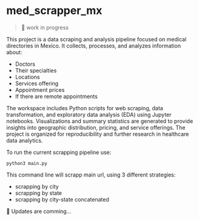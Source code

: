 # med_scrapper_mx

> 🚧 work in progress 

This project is a data scraping and analysis pipeline focused on medical directories in Mexico. It collects, processes, and analyzes information about: 
* Doctors
* Their specialties
* Locations
* Services offering
* Appointment prices
* If there are remote appointments

The workspace includes Python scripts for web scraping, data transformation, and exploratory data analysis (EDA) using Jupyter notebooks. Visualizations and summary statistics are generated to provide insights into geographic distribution, pricing, and service offerings. The project is organized for reproducibility and further research in healthcare data analytics.

To run the current scrapping pipeline use:
```
python3 main.py
```

This command line will scrapp main url, using 3 different strategies:
* scrapping by city
* scrapping by state
* scrapping by city-state concatenated

🚀 Updates are comming...